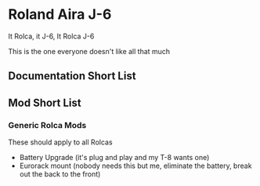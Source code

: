 # Roland Aira J-6

It Rolca, it J-6, It Rolca J-6

This is the one everyone doesn't like all that much

## Documentation Short List

## Mod Short List

### Generic Rolca Mods

These should apply to all Rolcas

- Battery Upgrade (it's plug and play and my T-8 wants one)
- Eurorack mount (nobody needs this but me, eliminate the battery, break out the back to the front)